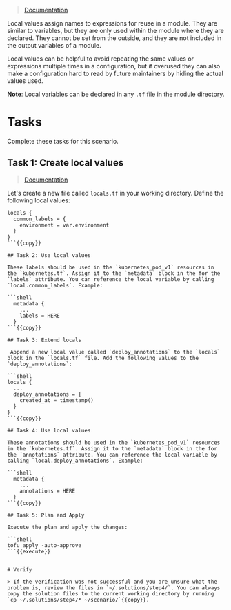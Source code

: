 > [Documentation](https://opentofu.org/docs/language/values/locals/)

Local values assign names to expressions for reuse in a module. They are similar to variables, but they are only used within the module where they are declared. They cannot be set from the outside, and they are not included in the output variables of a module. 

Local values can be helpful to avoid repeating the same values or expressions multiple times in a configuration, but if overused they can also make a configuration hard to read by future maintainers by hiding the actual values used.

**Note**: Local variables can be declared in any `.tf` file in the module directory.

# Tasks

Complete these tasks for this scenario.

## Task 1: Create local values

> [Documentation](https://opentofu.org/docs/language/values/locals/#declaring-a-local-value)

Let's create a new file called `locals.tf` in your working directory. Define the following local values:

```shell
locals {
  common_labels = {
    environment = var.environment
  }
}
```{{copy}}

## Task 2: Use local values

These labels should be used in the `kubernetes_pod_v1` resources in the `kubernetes.tf`. Assign it to the `metadata` block in the for the `labels` attribute. You can reference the local variable by calling `local.common_labels`. Example:

```shell
  metadata {
    ...
    labels = HERE
  }
```{{copy}}

## Task 3: Extend locals

 Append a new local value called `deploy_annotations` to the `locals` block in the `locals.tf` file. Add the following values to the `deploy_annotations`:

```shell
locals {
  ...
  deploy_annotations = {
    created_at = timestamp()
  }
}
```{{copy}}

## Task 4: Use local values

These annotations should be used in the `kubernetes_pod_v1` resources in the `kubernetes.tf`. Assign it to the `metadata` block in the for the `annotations` attribute. You can reference the local variable by calling `local.deploy_annotations`. Example:

```shell
  metadata {
    ...
    annotations = HERE
  }
```{{copy}}

## Task 5: Plan and Apply

Execute the plan and apply the changes:

```shell
tofu apply -auto-approve
```{{execute}}


# Verify

> If the verification was not successful and you are unsure what the problem is, review the files in `~/.solutions/step4/`. You can always copy the solution files to the current working directory by running `cp ~/.solutions/step4/* ~/scenario/`{{copy}}.